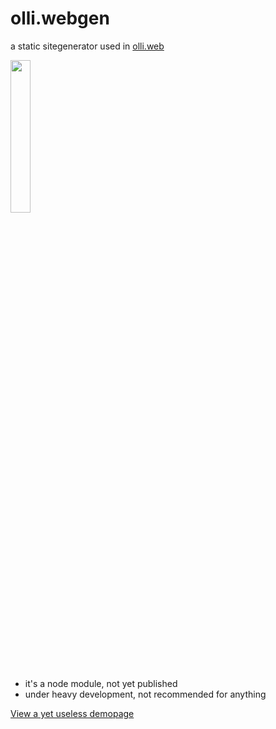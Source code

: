 # olli.webgen
a static sitegenerator used in <a href="https://github.com/oliver-eifler/olli.web">olli.web</a>

<img src="https://oliver-eifler.github.io/svg/olli-f3.svg" width="25%">

* it's a node module, not yet published
* under heavy development, not recommended for anything

<a href="http://tech.oliver-eifler.info">View a yet useless demopage</a>

